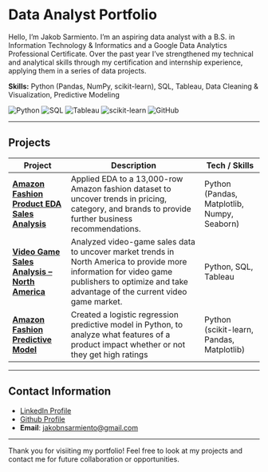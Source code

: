 # Data Analyst Portfolio

Hello, I’m Jakob Sarmiento. I’m an aspiring data analyst with a B.S. in Information Technology & Informatics and a Google Data Analytics Professional Certificate. Over the past year I’ve strengthened my technical and analytical skills through my certification and internship experience, applying them in a series of data projects. 

**Skills:** Python (Pandas, NumPy, scikit-learn), SQL, Tableau, Data Cleaning & Visualization, Predictive Modeling

![Python](https://img.shields.io/badge/Python-3.10-blue?logo=python&logoColor=white)
![SQL](https://img.shields.io/badge/SQL-Database-lightgrey?logo=postgresql&logoColor=white)
![Tableau](https://img.shields.io/badge/Tableau-Data%20Viz-orange?logo=tableau&logoColor=white)
![scikit-learn](https://img.shields.io/badge/scikit--learn-ML%20Modeling-brightgreen?logo=scikit-learn&logoColor=white)
![GitHub](https://img.shields.io/badge/GitHub-Portfolio-black?logo=github&logoColor=white)

---

## Projects

| Project | Description | Tech / Skills 
|--------|------------|---------------|
| **[Amazon Fashion Product EDA Sales Analysis](https://github.com/Jakob-Sarmiento/amazon-fashion-sales-eda-analysis)** | Applied EDA to a 13,000-row Amazon fashion dataset to uncover trends in pricing, category, and brands to provide further business recommendations.  | Python (Pandas, Matplotlib, Numpy, Seaborn) | 
| **[Video Game Sales Analysis – North America](https://github.com/Jakob-Sarmiento/north-american-video-game-sales-analysis)** | Analyzed video-game sales data to uncover market trends in North America to provide more information for video game publishers to optimize and take advantage of the current video game market. | Python, SQL, Tableau | 
| **[Amazon Fashion Predictive Model](https://github.com/Jakob-Sarmiento/amazon-fashion-sales-predictive-model)** | Created a logistic regression predictive model in Python, to analyze what features of a product impact whether or not they get high ratings| Python (scikit-learn, Pandas, Matplotlib) |
---

## Contact Information
- [LinkedIn Profile](https://www.linkedin.com/in/jakob-sarmiento-080074264/)  
- [Github Profile](https://github.com/Jakob-Sarmiento)
- **Email**: jakobnsarmiento@gmail.com

---
Thank you for visiiting my portfolio! Feel free to look at my projects and contact me for future collaboration or opportunities.
